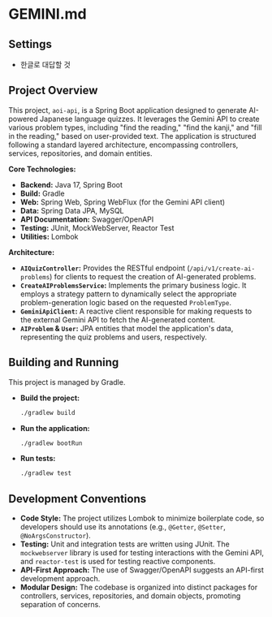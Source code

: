 # GEMINI.md

## Settings
* 한글로 대답할 것

## Project Overview

This project, `aoi-api`, is a Spring Boot application designed to generate AI-powered Japanese language quizzes. It leverages the Gemini API to create various problem types, including "find the reading," "find the kanji," and "fill in the reading," based on user-provided text. The application is structured following a standard layered architecture, encompassing controllers, services, repositories, and domain entities.

**Core Technologies:**

*   **Backend:** Java 17, Spring Boot
*   **Build:** Gradle
*   **Web:** Spring Web, Spring WebFlux (for the Gemini API client)
*   **Data:** Spring Data JPA, MySQL
*   **API Documentation:** Swagger/OpenAPI
*   **Testing:** JUnit, MockWebServer, Reactor Test
*   **Utilities:** Lombok

**Architecture:**

*   **`AIQuizController`:** Provides the RESTful endpoint (`/api/v1/create-ai-problems`) for clients to request the creation of AI-generated problems.
*   **`CreateAIProblemsService`:** Implements the primary business logic. It employs a strategy pattern to dynamically select the appropriate problem-generation logic based on the requested `ProblemType`.
*   **`GeminiApiClient`:** A reactive client responsible for making requests to the external Gemini API to fetch the AI-generated content.
*   **`AIProblem` & `User`:** JPA entities that model the application's data, representing the quiz problems and users, respectively.

## Building and Running

This project is managed by Gradle.

*   **Build the project:**
    ```bash
    ./gradlew build
    ```
*   **Run the application:**
    ```bash
    ./gradlew bootRun
    ```
*   **Run tests:**
    ```bash
    ./gradlew test
    ```

## Development Conventions

*   **Code Style:** The project utilizes Lombok to minimize boilerplate code, so developers should use its annotations (e.g., `@Getter`, `@Setter`, `@NoArgsConstructor`).
*   **Testing:** Unit and integration tests are written using JUnit. The `mockwebserver` library is used for testing interactions with the Gemini API, and `reactor-test` is used for testing reactive components.
*   **API-First Approach:** The use of Swagger/OpenAPI suggests an API-first development approach.
*   **Modular Design:** The codebase is organized into distinct packages for controllers, services, repositories, and domain objects, promoting separation of concerns.
